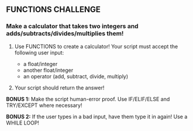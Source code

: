 ## FUNCTIONS CHALLENGE
### Make a calculator that takes two integers and adds/subtracts/divides/multiplies them!

1. Use FUNCTIONS to create a calculator! Your script must accept the following user input: 

      - a float/integer
      - another float/integer
      - an operator (add, subtract, divide, multiply)
  
0. Your script should return the answer!

**BONUS 1:** Make the script human-error proof. Use IF/ELIF/ELSE and TRY/EXCEPT where necessary!

**BONUS 2:** If the user types in a bad input, have them type it in again! Use a WHILE LOOP!
